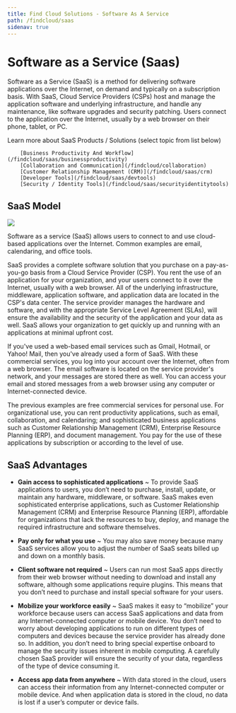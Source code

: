 ```yaml
---
title: Find Cloud Solutions - Software As A Service
path: /findcloud/saas
sidenav: true
---
```


# Software as a Service (Saas)

Software as a Service (SaaS) is a method for delivering software applications over the Internet, on demand and typically on a subscription basis. With SaaS, Cloud  Service Providers (CSPs) host and manage the application software and underlying infrastructure, and handle any maintenance, like software upgrades and security patching. Users connect to the application over the Internet, usually by a web browser on their phone, tablet, or PC.

Learn more about SaaS Products / Solutions (select topic from list below)

 
        [Business Productivity And Workflow](/findcloud/saas/businessproductivity)
        [Collaboration and Communication](/findcloud/collaboration)
        [Customer Relationship Management (CRM)](/findcloud/saas/crm)
        [Developer Tools](/findcloud/saas/devtools)
        [Security / Identity Tools](/findcloud/saas/securityidentitytools)

## SaaS Model

<p><img src="https://hallways.cap.gsa.gov/system/files/SaaS-1555525904.png" /></p>

Software as a service (SaaS) allows users to connect to and use cloud-based applications over the Internet. Common examples are email, calendaring, and office tools.

SaaS provides a complete software solution that you purchase on a pay-as-you-go basis from a Cloud Service Provider (CSP). You rent the use of an application for your organization, and your users connect to it over the Internet, usually with a web browser. All of the underlying infrastructure, middleware, application software, and application data are located in the CSP's data center. The service provider manages the hardware and software, and with the appropriate Service Level Agreement (SLAs), will ensure the availability and the security of the application and your data as well. SaaS allows your organization to get quickly up and running with an applications at minimal upfront cost.

If you've used a web-based email services such as Gmail, Hotmail, or Yahoo! Mail, then you've already used a form of SaaS. With these commercial services, you log into your account over the Internet, often from a web browser. The email software is located on the service provider's network, and your messages are stored there as well. You can access your email and stored messages from a web browser using any computer or Internet-connected device. 

The previous examples are free commercial services for personal use. For organizational use, you can rent productivity applications, such as email, collaboration, and calendaring; and sophisticated business applications such as Customer Relationship Management (CRM), Enterprise Resource Planning (ERP), and document management. You pay for the use of these applications by subscription or according to the level of use. 

## SaaS Advantages

* **Gain access to sophisticated applications**
~ To provide SaaS applications to users, you don’t need to purchase, install, update, or maintain any hardware, middleware, or software. SaaS makes even sophisticated enterprise applications, such as Customer Relationship Management (CRM) and Enterprise Resource Planning (ERP), affordable for organizations that lack the resources to buy, deploy, and manage the required infrastructure and software themselves. 

* **Pay only for what you use**
~ You may also save money because many SaaS services allow you to adjust the number of SaaS seats billed up and down on a monthly basis. 

* **Client software not required**
~ Users can run most SaaS apps directly from their web browser without needing to download and install any software, although some applications require plugins. This means that you don’t need to purchase and install special software for your users. 

* **Mobilize your workforce easily**
~ SaaS makes it easy to “mobilize” your workforce because users can access SaaS applications and data from any Internet-connected computer or mobile device. You don’t need to worry about developing applications to run on different types of computers and devices because the service provider has already done so. In addition, you don’t need to bring special expertise onboard to manage the security issues inherent in mobile computing. A carefully chosen SaaS provider will ensure the security of your data, regardless of the type of device consuming it. 

* **Access app data from anywhere**
~ With data stored in the cloud, users can access their information from any Internet-connected computer or mobile device. And when application data is stored in the cloud, no data is lost if a user’s computer or device fails.